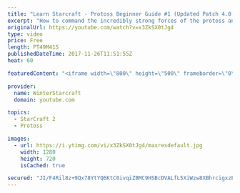 ```yaml
---
title: "Learn Starcraft - Protoss Beginner Guide #1 (Updated Patch 4.0 FREE TO PLAY)"
excerpt: "How to command the incredibly strong forces of the protoss and cover weaknesses against the other inferior races. Updated for patch 4.0! This guide is not intended for COMPLETELY new players, but those who have played several games/campaign missions and grasp the very basics."
originalUrl: https://youtube.com/watch?v=x3ZkSX0tJg4
type: video
price: Free
length: PT49M41S
publishedDateTime: 2017-11-26T11:51:55Z
heat: 60

featuredContent: "<iframe width=\"800\" height=\"500\" frameborder=\"0\" src=\"https://www.youtube.com/embed/x3ZkSX0tJg4\" allow=\"accelerometer; autoplay; encrypted-media; gyroscope; picture-in-picture\" allowfullscreen></iframe>"

provider:
  name: WinterStarcraft
  domain: youtube.com

topics:
  - StarCraft 2
  - Protoss

images:
  - url: https://i.ytimg.com/vi/x3ZkSX0tJg4/maxresdefault.jpg
    width: 1280
    height: 720
    isCached: true

secured: "JI/F4Ril8z+9Qx78YtYQ6KtC0ivqiZBMC9HSBcDVALfL5XiWzw8XBhrcigxzElBFfuwAZfz3IFr1anJfNlwn09fegoeFUNIfS/a9J1B/t2Tm1qrweOcZmds5lM2chIPx1KG+Gh0Z8jhY/HLPQa3zg5xQB58KsMUSGdZvp8kapGHSHHkhSK53OjKxfSY4gsGTMsQaCgLqL8JcM9hlMJ7dKcAewyOBAT3sj7vxkl8uTGJZhKauvc1FOTsrOhoo9ixB+iaUrxgtYLjruAT5hpoRRYYB37HqpRh2GE/mcfff9bdu3ADCrSqK6idRtVt2kVWsmwf969NXRZawqRM0X7vE1AIjT6gTlFSsN+wazXcOauGqEVV3YE33RP/yVkPb6JKoGnaZY464Lu4PJxPkaG6uZ2jvoiumLW/kRidOlsg/kyC/8dxbtbE7ftfKCHepeIRp;a9TWk3xI+H8oIsCwAAXyOQ=="
---
```


